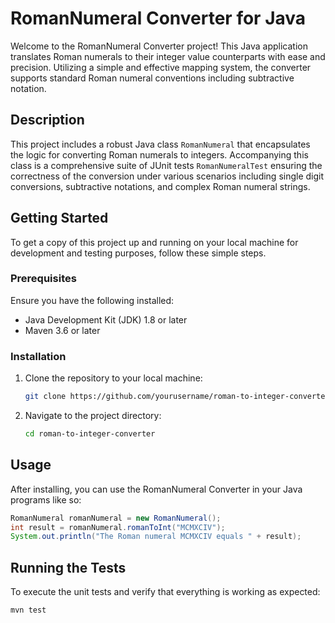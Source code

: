 # RomanNumeral Converter for Java

Welcome to the RomanNumeral Converter project! This Java application translates Roman numerals to their integer value counterparts with ease and precision. Utilizing a simple and effective mapping system, the converter supports standard Roman numeral conventions including subtractive notation.

## Description

This project includes a robust Java class `RomanNumeral` that encapsulates the logic for converting Roman numerals to integers. Accompanying this class is a comprehensive suite of JUnit tests `RomanNumeralTest` ensuring the correctness of the conversion under various scenarios including single digit conversions, subtractive notations, and complex Roman numeral strings.

## Getting Started

To get a copy of this project up and running on your local machine for development and testing purposes, follow these simple steps.

### Prerequisites

Ensure you have the following installed:
- Java Development Kit (JDK) 1.8 or later
- Maven 3.6 or later

### Installation

1. Clone the repository to your local machine:
   ```sh
   git clone https://github.com/yourusername/roman-to-integer-converter.git
   ```
2. Navigate to the project directory:
   ```sh
   cd roman-to-integer-converter
   ```

## Usage

After installing, you can use the RomanNumeral Converter in your Java programs like so:

```java
RomanNumeral romanNumeral = new RomanNumeral();
int result = romanNumeral.romanToInt("MCMXCIV");
System.out.println("The Roman numeral MCMXCIV equals " + result);
```

## Running the Tests

To execute the unit tests and verify that everything is working as expected:

```sh
mvn test
```
